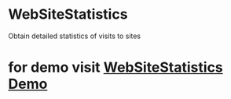 # WebSiteStatistics
Obtain detailed statistics of visits to sites 
# for demo visit [WebSiteStatistics Demo](http://ws.csspro.ir)
